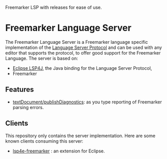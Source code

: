 Freemarker LSP with releases for ease of use.

Freemarker Language Server
===========================

The Freemarker Language Server is a Freemarker language specific implementation of the [Language Server Protocol](https://github.com/Microsoft/language-server-protocol)
and can be used with any editor that supports the protocol, to offer good support for the Freemarker Language. The server is based on:

* [Eclipse LSP4J](https://github.com/eclipse/lsp4j), the Java binding for the Language Server Protocol,
 * Freemarker 

Features
--------------

* [textDocument/publishDiagnostics](https://microsoft.github.io/language-server-protocol/specification#textDocument_publishDiagnostics): as you type reporting of Freemarker parsing errors.

Clients
-------
This repository only contains the server implementation. Here are some known clients consuming this server:

* [lsp4e-freemarker](https://github.com/angelozerr/lsp4e-freemarker) : an extension for Eclipse.
